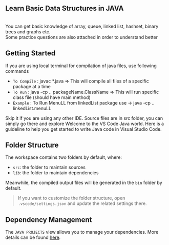 ## Learn Basic Data Structures in JAVA
<br>
You can get basic knowledge of array, queue, linked list, hashset, binary trees and graphs etc.
<br> Some practice questions are also attached in order to understand better

## Getting Started
If you are using local terminal for compilation of java files, use following commands
- `To Compile` : javac *.java => This will compile all files of a specific package at a time
- `To Run` : java -cp .. packageName.ClassName  => This will run specific class file (should have main method)
- `Example` : To Run MenuLL from linkedList package use ->  java -cp .. linkedList.menuLL

Skip it if you are using any other IDE. Source files are in src folder, you can simply go there and explore
Welcome to the VS Code Java world. Here is a guideline to help you get started to write Java code in Visual Studio Code. 

## Folder Structure

The workspace contains two folders by default, where:

- `src`: the folder to maintain sources
- `lib`: the folder to maintain dependencies

Meanwhile, the compiled output files will be generated in the `bin` folder by default.


> If you want to customize the folder structure, open `.vscode/settings.json` and update the related settings there.

## Dependency Management

The `JAVA PROJECTS` view allows you to manage your dependencies. More details can be found [here](https://github.com/microsoft/vscode-java-dependency#manage-dependencies).
